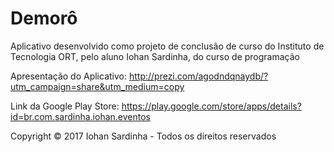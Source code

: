 # Demorô
Aplicativo desenvolvido como projeto de conclusão de curso do Instituto de Tecnologia ORT, pelo aluno Iohan Sardinha, do curso de programação

Apresentação do Aplicativo: http://prezi.com/agodndqnaydb/?utm_campaign=share&utm_medium=copy

Link da Google Play Store:  https://play.google.com/store/apps/details?id=br.com.sardinha.iohan.eventos

Copyright © 2017 Iohan Sardinha - Todos os direitos reservados
